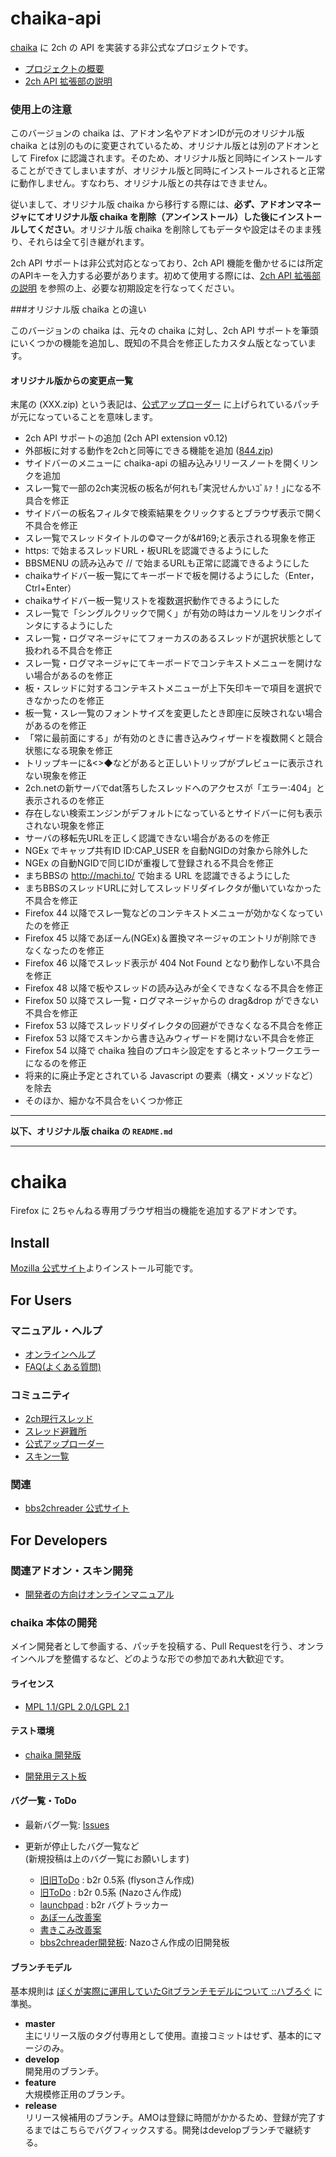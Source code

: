chaika-api
==========

[chaika](https://github.com/chaika/chaika) に 2ch の API を実装する非公式なプロジェクトです。

* [プロジェクトの概要](https://github.com/masami-dev/chaika-api/wiki)
* [2ch API 拡張部の説明](https://github.com/masami-dev/chaika-api/wiki/%E4%BB%98%E5%B1%9E%E6%96%87%E6%9B%B8%28README%29)

### 使用上の注意

このバージョンの chaika は、アドオン名やアドオンIDが元のオリジナル版 chaika とは別のものに変更されているため、オリジナル版とは別のアドオンとして Firefox に認識されます。そのため、オリジナル版と同時にインストールすることができてしまいますが、オリジナル版と同時にインストールされると正常に動作しません。すなわち、オリジナル版との共存はできません。

従いまして、オリジナル版 chaika から移行する際には、**必ず、アドオンマネージャにてオリジナル版 chaika を削除（アンインストール）した後にインストールしてください**。オリジナル版 chaika を削除してもデータや設定はそのまま残り、それらは全て引き継がれます。

2ch API サポートは非公式対応となっており、2ch API 機能を働かせるには所定のAPIキーを入力する必要があります。初めて使用する際には、[2ch API 拡張部の説明](https://github.com/masami-dev/chaika-api/wiki/%E4%BB%98%E5%B1%9E%E6%96%87%E6%9B%B8%28README%29) を参照の上、必要な初期設定を行なってください。

###オリジナル版 chaika との違い

このバージョンの chaika は、元々の chaika に対し、2ch API サポートを筆頭にいくつかの機能を追加し、既知の不具合を修正したカスタム版となっています。

#### オリジナル版からの変更点一覧

末尾の (XXX.zip) という表記は、[公式アップローダー](http://bbs2ch.osdn.jp/uploader/upload.php) に上げられているパッチが元になっていることを意味します。

* 2ch API サポートの追加 (2ch API extension v0.12)
* 外部板に対する動作を2chと同等にできる機能を追加 ([844.zip](http://bbs2ch.osdn.jp/uploader/img/844.zip))
* サイドバーのメニューに chaika-api の組み込みリリースノートを開くリンクを追加
* スレ一覧で一部の2ch実況板の板名が何れも｢実況せんかいｺﾞﾙｧ！｣になる不具合を修正
* サイドバーの板名フィルタで検索結果をクリックするとブラウザ表示で開く不具合を修正
* スレ一覧でスレッドタイトルの©マークが&amp;#169;と表示される現象を修正
* https: で始まるスレッドURL・板URLを認識できるようにした
* BBSMENU の読み込みで // で始まるURLも正常に認識できるようにした
* chaikaサイドバー板一覧にてキーボードで板を開けるようにした（Enter，Ctrl+Enter）
* chaikaサイドバー板一覧リストを複数選択動作できるようにした
* スレ一覧で「シングルクリックで開く」が有効の時はカーソルをリンクポインタにするようにした
* スレ一覧・ログマネージャにてフォーカスのあるスレッドが選択状態として扱われる不具合を修正
* スレ一覧・ログマネージャにてキーボードでコンテキストメニューを開けない場合があるのを修正
* 板・スレッドに対するコンテキストメニューが上下矢印キーで項目を選択できなかったのを修正
* 板一覧・スレ一覧のフォントサイズを変更したとき即座に反映されない場合があるのを修正
* 「常に最前面にする」が有効のときに書き込みウィザードを複数開くと競合状態になる現象を修正
* トリップキーに&<>◆などがあると正しいトリップがプレビューに表示されない現象を修正
* 2ch.netの新サーバでdat落ちしたスレッドへのアクセスが「エラー:404」と表示されるのを修正
* 存在しない検索エンジンがデフォルトになっているとサイドバーに何も表示されない現象を修正
* サーバの移転先URLを正しく認識できない場合があるのを修正
* NGEx でキャップ共有ID ID:CAP_USER を自動NGIDの対象から除外した
* NGEx の自動NGIDで同じIDが重複して登録される不具合を修正
* まちBBSの http://machi.to/ で始まる URL を認識できるようにした
* まちBBSのスレッドURLに対してスレッドリダイレクタが働いていなかった不具合を修正
* Firefox 44 以降でスレ一覧などのコンテキストメニューが効かなくなっていたのを修正
* Firefox 45 以降であぼーん(NGEx)＆置換マネージャのエントリが削除できなくなったのを修正
* Firefox 46 以降でスレッド表示が 404 Not Found となり動作しない不具合を修正
* Firefox 48 以降で板やスレッドの読み込みが全くできなくなる不具合を修正
* Firefox 50 以降でスレ一覧・ログマネージャからの drag&drop ができない不具合を修正
* Firefox 53 以降でスレッドリダイレクタの回避ができなくなる不具合を修正
* Firefox 53 以降でスキンから書き込みウィザードを開けない不具合を修正
* Firefox 54 以降で chaika 独自のプロキシ設定をするとネットワークエラーになるのを修正
* 将来的に廃止予定とされている Javascript の要素（構文・メソッドなど）を除去
* そのほか、細かな不具合をいくつか修正


----

**以下、オリジナル版 chaika の `README.md`**

----

chaika
======

Firefox に 2ちゃんねる専用ブラウザ相当の機能を追加するアドオンです。


Install
---

[Mozilla 公式サイト](https://addons.mozilla.org/ja/firefox/addon/chaika/)よりインストール可能です。


For Users
---

### マニュアル・ヘルプ
* [オンラインヘルプ](https://github.com/chaika/chaika/wiki)
* [FAQ(よくある質問)](http://bbs2ch.sourceforge.jp/?page=FAQ)

### コミュニティ
* [2ch現行スレッド](http://dig.2ch.net/?keywords=bbs2chreader%2Fchaika&AndOr=0&maxResult=50&atLeast=1&Sort=5&Link=1&Bbs=all&924=1)
* [スレッド避難所](http://jbbs.shitaraba.net/computer/44179/)
* [公式アップローダー](http://bbs2ch.sourceforge.jp/uploader/upload.php)
* [スキン一覧](http://bbs2ch.sourceforge.jp/?page=Skin%2F0.4.5)

### 関連
* [bbs2chreader 公式サイト](http://bbs2ch.sourceforge.jp/)


For Developers
---
### 関連アドオン・スキン開発
* [開発者の方向けオンラインマニュアル](https://github.com/chaika/chaika/wiki#%E9%96%8B%E7%99%BA%E8%80%85%E3%81%AE%E6%96%B9%E5%90%91%E3%81%91)


### chaika 本体の開発
メイン開発者として参画する、パッチを投稿する、Pull Requestを行う、オンラインヘルプを整備するなど、どのような形での参加であれ大歓迎です。

#### ライセンス
- [MPL 1.1/GPL 2.0/LGPL 2.1](https://github.com/chaika/chaika/blob/develop/chaika/license.txt)


#### テスト環境
* [chaika 開発版](https://github.com/chaika/chaika/tree/develop)

* [開発用テスト板](http://jbbs.shitaraba.net/computer/43679/)

#### バグ一覧・ToDo
* 最新バグ一覧: [Issues](https://github.com/chaika/chaika/issues?q=is%3Aopen+is%3Aissue+-label%3Afixed)

* 更新が停止したバグ一覧など  
    (新規投稿は上のバグ一覧にお願いします)
    * [旧旧ToDo](https://spreadsheets.google.com/pub?key=pbbe5TFNb21RVxOf7ygNJfg) : b2r 0.5系 (flysonさん作成)
    * [旧ToDo](http://d.hatena.ne.jp/nazodane/20080609/1212999112) : b2r 0.5系 (Nazoさん作成)
    * [launchpad](https://bugs.launchpad.net/bbs2ch) : b2r バグトラッカー
    * [あぼーん改善案](http://bbs2ch.sourceforge.jp/?page=%A4%A2%A4%DC%A1%BC%A4%F3%B2%FE%C1%B1)
    * [書きこみ改善案](http://bbs2ch.sourceforge.jp/?page=%BD%F1%A4%AD%B9%FE%A4%DF%B2%FE%C1%B1)
    * [bbs2chreader開発板](http://jbbs.shitaraba.net/computer/41231/): Nazoさん作成の旧開発板

#### ブランチモデル
基本規則は [ぼくが実際に運用していたGitブランチモデルについて ::ハブろぐ](http://havelog.ayumusato.com/develop/git/e513-git_branch_model.html) に準拠。

* **master**  
  主にリリース版のタグ付専用として使用。直接コミットはせず、基本的にマージのみ。
* **develop**  
  開発用のブランチ。
* **feature**  
  大規模修正用のブランチ。
* **release**  
  リリース候補用のブランチ。AMOは登録に時間がかかるため、登録が完了するまではこちらでバグフィックスする。開発はdevelopブランチで継続する。
